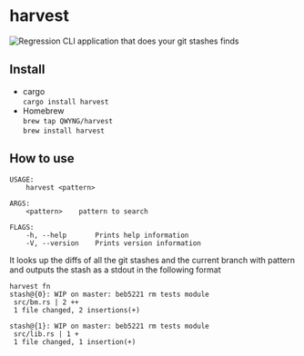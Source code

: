 # harvest 
![Regression](https://github.com/QWYNG/harvest/workflows/Regression/badge.svg)
CLI application that does your git stashes finds

## Install
- cargo  
`cargo install harvest`
- Homebrew  
`brew tap QWYNG/harvest`  
`brew install harvest`

## How to use
```
USAGE:
    harvest <pattern>

ARGS:
    <pattern>    pattern to search

FLAGS:
    -h, --help       Prints help information
    -V, --version    Prints version information
```
It looks up the diffs of all the git stashes and the current branch with pattern and outputs the stash as a stdout in the following format
```
harvest fn
stash@{0}: WIP on master: beb5221 rm tests module
 src/bm.rs | 2 ++
 1 file changed, 2 insertions(+)

stash@{1}: WIP on master: beb5221 rm tests module
 src/lib.rs | 1 +
 1 file changed, 1 insertion(+)
```
